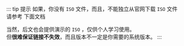 ::: tip  提示
如果，你没有 `ISO` 文件，而且，不能独立从官网下载 `ISO` 文件  
请参考  下面文档  

当然，后文也会提供演示的 `ISO` ，仅供个人学习使用。  
但**很难保证链接不失效**，而且版本不一定是你需要的系统版本。
:::